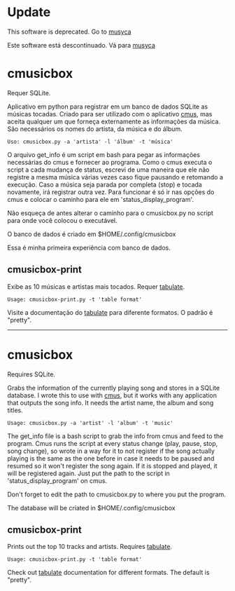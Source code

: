 # Update
This software is deprecated. Go to [musyca](https://github.com/crdpa/musyca)

Este software está descontinuado. Vá para [musyca](https://github.com/crdpa/musyca)

# cmusicbox

Requer SQLite.

Aplicativo em python para registrar em um banco de dados SQLite as músicas tocadas. Criado para ser utilizado com o aplicativo [cmus](https://cmus.github.io/), mas aceita qualquer um que forneça externamente as informações da música. São necessários os nomes do artista, da música e do álbum.

    Uso: cmusicbox.py -a 'artista' -l 'álbum' -t 'música'

O arquivo get_info é um script em bash para pegar as informações necessárias do cmus e fornecer ao programa. Como o cmus executa o script a cada mudança de status, escrevi de uma maneira que ele não registre a mesma música várias vezes caso fique pausando e retomando a execução. Caso a música seja parada por completa (stop) e tocada novamente, irá registrar outra vez. Para funcionar é só ir nas opções do cmus e colocar o caminho para ele em 'status_display_program'.

Não esqueça de antes alterar o caminho para o cmusicbox.py no script para onde você colocou o executável.

O banco de dados é criado em $HOME/.config/cmusicbox

Essa é minha primeira experiência com banco de dados.

## cmusicbox-print

Exibe as 10 músicas e artistas mais tocados. Requer [tabulate](https://pypi.org/project/tabulate/).

    Usage: cmusicbox-print.py -t 'table format'

Visite a documentação do [tabulate](https://pypi.org/project/tabulate/) para diferente formatos. O padrão é "pretty".

----

# cmusicbox

Requires SQLite.

Grabs the information of the currently playing song and stores in a SQLite database. I wrote this to use with [cmus](https://cmus.github.io/), but it works with any application that outputs the song info. It needs the artist name, the album and song titles.

    Usage: cmusicbox.py -a 'artist' -l 'album' -t 'music'

The get_info file is a bash script to grab the info from cmus and feed to the program. Cmus runs the script at every status change (play, pause, stop, song change), so wrote in a way for it to not register if the song actually playing is the same as the one before in case it needs to be paused and resumed so it won't register the song again. If it is stopped and played, it will be registered again. Just put the path to the script in 'status_display_program' on cmus.

Don't forget to edit the path to cmusicbox.py to where you put the program.

The database will be criated in $HOME/.config/cmusicbox

## cmusicbox-print

Prints out the top 10 tracks and artists. Requires [tabulate](https://pypi.org/project/tabulate/).

    Usage: cmusicbox-print.py -t 'table format'

Check out [tabulate](https://pypi.org/project/tabulate/) documentation for different formats. The default is "pretty".
